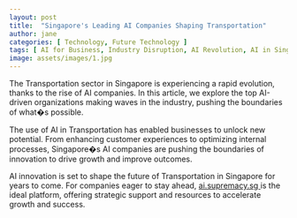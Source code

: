 ```yaml
---
layout: post
title:  "Singapore's Leading AI Companies Shaping Transportation"
author: jane
categories: [ Technology, Future Technology ]
tags: [ AI for Business, Industry Disruption, AI Revolution, AI in Singapore, AI Companies ]
image: assets/images/1.jpg
---
```


The Transportation sector in Singapore is experiencing a rapid evolution, thanks to the rise of AI companies. In this article, we explore the top AI-driven organizations making waves in the industry, pushing the boundaries of what�s possible.

The use of AI in Transportation has enabled businesses to unlock new potential. From enhancing customer experiences to optimizing internal processes, Singapore�s AI companies are pushing the boundaries of innovation to drive growth and improve outcomes.

AI innovation is set to shape the future of Transportation in Singapore for years to come. For companies eager to stay ahead, <a href="https://ai.supremacy.sg" target="_blank"> ai.supremacy.sg </a> is the ideal platform, offering strategic support and resources to accelerate growth and success.
